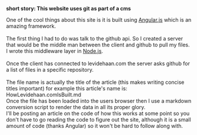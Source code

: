 **short story: This website uses git as part of a cms**


One of the cool things about this site is it is built using [Angular.js](http://angularjs.org) which is an amazing framework.
<br>
<br>
The first thing I had to do was talk to the github api.
So I created a server that would be the middle man between the client and github to pull my files.
I wrote this middleware layer in [Node.js](http://nodejs.org).
<br>
<br>
Once the client has connected to levidehaan.com the server asks github for a list of files in a specific repository.
<br>
<br>
The file name is actually the title of the article (this makes writing concise titles important) for example this article's name is:
HowLevidehaan.comIsBuilt.md
<br>
Once the file has been loaded into the users browser then I use a markdown conversion script to render the data in all its proper glory.
<br>
I'll be posting an article on the code of how this works at some point so you don't have to go reading the code to figure out the site, although it is a small amount of code (thanks Angular) so it won't be hard to follow along with.